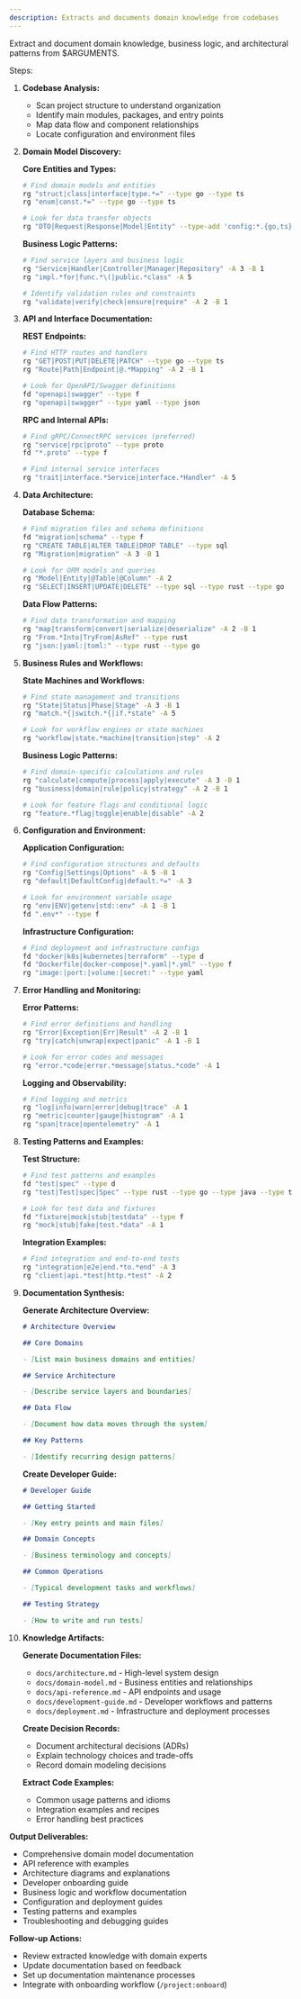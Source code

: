 ```yaml
---
description: Extracts and documents domain knowledge from codebases
---
```


Extract and document domain knowledge, business logic, and architectural patterns from $ARGUMENTS.

Steps:

1. **Codebase Analysis:**
   - Scan project structure to understand organization
   - Identify main modules, packages, and entry points
   - Map data flow and component relationships
   - Locate configuration and environment files

2. **Domain Model Discovery:**

   **Core Entities and Types:**

   ```bash
   # Find domain models and entities
   rg "struct|class|interface|type.*=" --type go --type ts
   rg "enum|const.*=" --type go --type ts

   # Look for data transfer objects
   rg "DTO|Request|Response|Model|Entity" --type-add 'config:*.{go,ts}'
   ```

   **Business Logic Patterns:**

   ```bash
   # Find service layers and business logic
   rg "Service|Handler|Controller|Manager|Repository" -A 3 -B 1
   rg "impl.*for|func.*\(|public.*class" -A 5

   # Identify validation rules and constraints
   rg "validate|verify|check|ensure|require" -A 2 -B 1
   ```

3. **API and Interface Documentation:**

   **REST Endpoints:**

   ```bash
   # Find HTTP routes and handlers
   rg "GET|POST|PUT|DELETE|PATCH" --type go --type ts
   rg "Route|Path|Endpoint|@.*Mapping" -A 2 -B 1

   # Look for OpenAPI/Swagger definitions
   fd "openapi|swagger" --type f
   rg "openapi|swagger" --type yaml --type json
   ```

   **RPC and Internal APIs:**

   ```bash
   # Find gRPC/ConnectRPC services (preferred)
   rg "service|rpc|proto" --type proto
   fd "*.proto" --type f

   # Find internal service interfaces
   rg "trait|interface.*Service|interface.*Handler" -A 5
   ```

4. **Data Architecture:**

   **Database Schema:**

   ```bash
   # Find migration files and schema definitions
   fd "migration|schema" --type f
   rg "CREATE TABLE|ALTER TABLE|DROP TABLE" --type sql
   rg "Migration|migration" -A 3 -B 1

   # Look for ORM models and queries
   rg "Model|Entity|@Table|@Column" -A 2
   rg "SELECT|INSERT|UPDATE|DELETE" --type sql --type rust --type go
   ```

   **Data Flow Patterns:**

   ```bash
   # Find data transformation and mapping
   rg "map|transform|convert|serialize|deserialize" -A 2 -B 1
   rg "From.*Into|TryFrom|AsRef" --type rust
   rg "json:|yaml:|toml:" --type rust --type go
   ```

5. **Business Rules and Workflows:**

   **State Machines and Workflows:**

   ```bash
   # Find state management and transitions
   rg "State|Status|Phase|Stage" -A 3 -B 1
   rg "match.*{|switch.*{|if.*state" -A 5

   # Look for workflow engines or state machines
   rg "workflow|state.*machine|transition|step" -A 2
   ```

   **Business Logic Patterns:**

   ```bash
   # Find domain-specific calculations and rules
   rg "calculate|compute|process|apply|execute" -A 3 -B 1
   rg "business|domain|rule|policy|strategy" -A 2 -B 1

   # Look for feature flags and conditional logic
   rg "feature.*flag|toggle|enable|disable" -A 2
   ```

6. **Configuration and Environment:**

   **Application Configuration:**

   ```bash
   # Find configuration structures and defaults
   rg "Config|Settings|Options" -A 5 -B 1
   rg "default|DefaultConfig|default.*=" -A 3

   # Look for environment variable usage
   rg "env|ENV|getenv|std::env" -A 1 -B 1
   fd ".env*" --type f
   ```

   **Infrastructure Configuration:**

   ```bash
   # Find deployment and infrastructure configs
   fd "docker|k8s|kubernetes|terraform" --type d
   fd "Dockerfile|docker-compose|*.yaml|*.yml" --type f
   rg "image:|port:|volume:|secret:" --type yaml
   ```

7. **Error Handling and Monitoring:**

   **Error Patterns:**

   ```bash
   # Find error definitions and handling
   rg "Error|Exception|Err|Result" -A 2 -B 1
   rg "try|catch|unwrap|expect|panic" -A 1 -B 1

   # Look for error codes and messages
   rg "error.*code|error.*message|status.*code" -A 1
   ```

   **Logging and Observability:**

   ```bash
   # Find logging and metrics
   rg "log|info|warn|error|debug|trace" -A 1
   rg "metric|counter|gauge|histogram" -A 1
   rg "span|trace|opentelemetry" -A 1
   ```

8. **Testing Patterns and Examples:**

   **Test Structure:**

   ```bash
   # Find test patterns and examples
   fd "test|spec" --type d
   rg "test|Test|spec|Spec" --type rust --type go --type java --type ts -A 2

   # Look for test data and fixtures
   fd "fixture|mock|stub|testdata" --type f
   rg "mock|stub|fake|test.*data" -A 1
   ```

   **Integration Examples:**

   ```bash
   # Find integration and end-to-end tests
   rg "integration|e2e|end.*to.*end" -A 3
   rg "client|api.*test|http.*test" -A 2
   ```

9. **Documentation Synthesis:**

   **Generate Architecture Overview:**

   ```markdown
   # Architecture Overview

   ## Core Domains

   - [List main business domains and entities]

   ## Service Architecture

   - [Describe service layers and boundaries]

   ## Data Flow

   - [Document how data moves through the system]

   ## Key Patterns

   - [Identify recurring design patterns]
   ```

   **Create Developer Guide:**

   ```markdown
   # Developer Guide

   ## Getting Started

   - [Key entry points and main files]

   ## Domain Concepts

   - [Business terminology and concepts]

   ## Common Operations

   - [Typical development tasks and workflows]

   ## Testing Strategy

   - [How to write and run tests]
   ```

10. **Knowledge Artifacts:**

    **Generate Documentation Files:**
    - `docs/architecture.md` - High-level system design
    - `docs/domain-model.md` - Business entities and relationships
    - `docs/api-reference.md` - API endpoints and usage
    - `docs/development-guide.md` - Developer workflows and patterns
    - `docs/deployment.md` - Infrastructure and deployment processes

    **Create Decision Records:**
    - Document architectural decisions (ADRs)
    - Explain technology choices and trade-offs
    - Record domain modeling decisions

    **Extract Code Examples:**
    - Common usage patterns and idioms
    - Integration examples and recipes
    - Error handling best practices

**Output Deliverables:**

- Comprehensive domain model documentation
- API reference with examples
- Architecture diagrams and explanations
- Developer onboarding guide
- Business logic and workflow documentation
- Configuration and deployment guides
- Testing patterns and examples
- Troubleshooting and debugging guides

**Follow-up Actions:**

- Review extracted knowledge with domain experts
- Update documentation based on feedback
- Set up documentation maintenance processes
- Integrate with onboarding workflow (`/project:onboard`)
